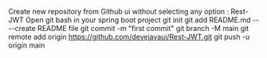 Create new repository from Github ui without selecting any option : Rest-JWT
Open git bash in your spring boot project
git init
 git add README.md ----create README file
git commit -m "first commit" 
git branch -M main 
git remote add origin https://github.com/devejavaui/Rest-JWT.git 
git push -u origin main 
